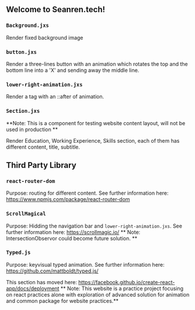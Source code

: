 

## Welcome to Seanren.tech!


### `Background.jxs`

Render fixed background image 

### `button.jxs`

Render a three-lines button with an animation which rotates the top and the bottom line into a 'X' and sending away the middle line.  

### `lower-right-animation.jxs`
 
 Render a <a> tag with an ::after of animation.  

### `Section.jxs`

**Note: This is a component for testing website content layout, will not be used in production **

Render Education, Working Experience, Skills section, each of them has different content, title, subtitle. 

## Third Party Library


### `react-router-dom`

Purpose: routing for different content.
See further information here: https://www.npmjs.com/package/react-router-dom

### `ScrollMagical`

Purpose: Hidding the navigation bar and `lower-right-animation.jxs`. 
See further information here: https://scrollmagic.io/
** Note: IntersectionObservor could become future solution. **

### `Typed.js`

Purpose: keyvisual typed animation. 
See further information here: https://github.com/mattboldt/typed.js/


This section has moved here: https://facebook.github.io/create-react-app/docs/deployment
** Note: This website is a practice project focusing on react practices alone with exploration of advanced solution for animation and common package for website practices.**
